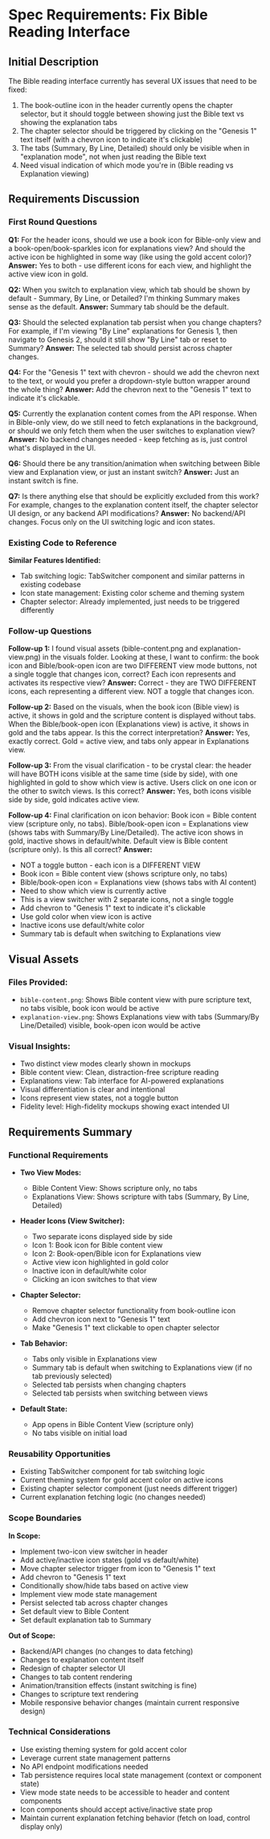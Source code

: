 # Spec Requirements: Fix Bible Reading Interface

## Initial Description
The Bible reading interface currently has several UX issues that need to be fixed:

1. The book-outline icon in the header currently opens the chapter selector, but it should toggle between showing just the Bible text vs showing the explanation tabs
2. The chapter selector should be triggered by clicking on the "Genesis 1" text itself (with a chevron icon to indicate it's clickable)
3. The tabs (Summary, By Line, Detailed) should only be visible when in "explanation mode", not when just reading the Bible text
4. Need visual indication of which mode you're in (Bible reading vs Explanation viewing)

## Requirements Discussion

### First Round Questions

**Q1:** For the header icons, should we use a book icon for Bible-only view and a book-open/book-sparkles icon for explanations view? And should the active icon be highlighted in some way (like using the gold accent color)?
**Answer:** Yes to both - use different icons for each view, and highlight the active view icon in gold.

**Q2:** When you switch to explanation view, which tab should be shown by default - Summary, By Line, or Detailed? I'm thinking Summary makes sense as the default.
**Answer:** Summary tab should be the default.

**Q3:** Should the selected explanation tab persist when you change chapters? For example, if I'm viewing "By Line" explanations for Genesis 1, then navigate to Genesis 2, should it still show "By Line" tab or reset to Summary?
**Answer:** The selected tab should persist across chapter changes.

**Q4:** For the "Genesis 1" text with chevron - should we add the chevron next to the text, or would you prefer a dropdown-style button wrapper around the whole thing?
**Answer:** Add the chevron next to the "Genesis 1" text to indicate it's clickable.

**Q5:** Currently the explanation content comes from the API response. When in Bible-only view, do we still need to fetch explanations in the background, or should we only fetch them when the user switches to explanation view?
**Answer:** No backend changes needed - keep fetching as is, just control what's displayed in the UI.

**Q6:** Should there be any transition/animation when switching between Bible view and Explanation view, or just an instant switch?
**Answer:** Just an instant switch is fine.

**Q7:** Is there anything else that should be explicitly excluded from this work? For example, changes to the explanation content itself, the chapter selector UI design, or any backend API modifications?
**Answer:** No backend/API changes. Focus only on the UI switching logic and icon states.

### Existing Code to Reference

**Similar Features Identified:**
- Tab switching logic: TabSwitcher component and similar patterns in existing codebase
- Icon state management: Existing color scheme and theming system
- Chapter selector: Already implemented, just needs to be triggered differently

### Follow-up Questions

**Follow-up 1:** I found visual assets (bible-content.png and explanation-view.png) in the visuals folder. Looking at these, I want to confirm: the book icon and Bible/book-open icon are two DIFFERENT view mode buttons, not a single toggle that changes icon, correct? Each icon represents and activates its respective view?
**Answer:** Correct - they are TWO DIFFERENT icons, each representing a different view. NOT a toggle that changes icon.

**Follow-up 2:** Based on the visuals, when the book icon (Bible view) is active, it shows in gold and the scripture content is displayed without tabs. When the Bible/book-open icon (Explanations view) is active, it shows in gold and the tabs appear. Is this the correct interpretation?
**Answer:** Yes, exactly correct. Gold = active view, and tabs only appear in Explanations view.

**Follow-up 3:** From the visual clarification - to be crystal clear: the header will have BOTH icons visible at the same time (side by side), with one highlighted in gold to show which view is active. Users click on one icon or the other to switch views. Is this correct?
**Answer:** Yes, both icons visible side by side, gold indicates active view.

**Follow-up 4:** Final clarification on icon behavior: Book icon = Bible content view (scripture only, no tabs). Bible/book-open icon = Explanations view (shows tabs with Summary/By Line/Detailed). The active icon shows in gold, inactive shows in default/white. Default view is Bible content (scripture only). Is this all correct?
**Answer:**
- NOT a toggle button - each icon is a DIFFERENT VIEW
- Book icon = Bible content view (shows scripture only, no tabs)
- Bible/book-open icon = Explanations view (shows tabs with AI content)
- Need to show which view is currently active
- This is a view switcher with 2 separate icons, not a single toggle
- Add chevron to "Genesis 1" text to indicate it's clickable
- Use gold color when view icon is active
- Inactive icons use default/white color
- Summary tab is default when switching to Explanations view

## Visual Assets

### Files Provided:
- `bible-content.png`: Shows Bible content view with pure scripture text, no tabs visible, book icon would be active
- `explanation-view.png`: Shows Explanations view with tabs (Summary/By Line/Detailed) visible, book-open icon would be active

### Visual Insights:
- Two distinct view modes clearly shown in mockups
- Bible content view: Clean, distraction-free scripture reading
- Explanations view: Tab interface for AI-powered explanations
- Visual differentiation is clear and intentional
- Icons represent view states, not a toggle button
- Fidelity level: High-fidelity mockups showing exact intended UI

## Requirements Summary

### Functional Requirements
- **Two View Modes:**
  - Bible Content View: Shows scripture only, no tabs
  - Explanations View: Shows scripture with tabs (Summary, By Line, Detailed)

- **Header Icons (View Switcher):**
  - Two separate icons displayed side by side
  - Icon 1: Book icon for Bible content view
  - Icon 2: Book-open/Bible icon for Explanations view
  - Active view icon highlighted in gold color
  - Inactive icon in default/white color
  - Clicking an icon switches to that view

- **Chapter Selector:**
  - Remove chapter selector functionality from book-outline icon
  - Add chevron icon next to "Genesis 1" text
  - Make "Genesis 1" text clickable to open chapter selector

- **Tab Behavior:**
  - Tabs only visible in Explanations view
  - Summary tab is default when switching to Explanations view (if no tab previously selected)
  - Selected tab persists when changing chapters
  - Selected tab persists when switching between views

- **Default State:**
  - App opens in Bible Content View (scripture only)
  - No tabs visible on initial load

### Reusability Opportunities
- Existing TabSwitcher component for tab switching logic
- Current theming system for gold accent color on active icons
- Existing chapter selector component (just needs different trigger)
- Current explanation fetching logic (no changes needed)

### Scope Boundaries
**In Scope:**
- Implement two-icon view switcher in header
- Add active/inactive icon states (gold vs default/white)
- Move chapter selector trigger from icon to "Genesis 1" text
- Add chevron to "Genesis 1" text
- Conditionally show/hide tabs based on active view
- Implement view mode state management
- Persist selected tab across chapter changes
- Set default view to Bible Content
- Set default explanation tab to Summary

**Out of Scope:**
- Backend/API changes (no changes to data fetching)
- Changes to explanation content itself
- Redesign of chapter selector UI
- Changes to tab content rendering
- Animation/transition effects (instant switching is fine)
- Changes to scripture text rendering
- Mobile responsive behavior changes (maintain current responsive design)

### Technical Considerations
- Use existing theming system for gold accent color
- Leverage current state management patterns
- No API endpoint modifications needed
- Tab persistence requires local state management (context or component state)
- View mode state needs to be accessible to header and content components
- Icon components should accept active/inactive state prop
- Maintain current explanation fetching behavior (fetch on load, control display only)
